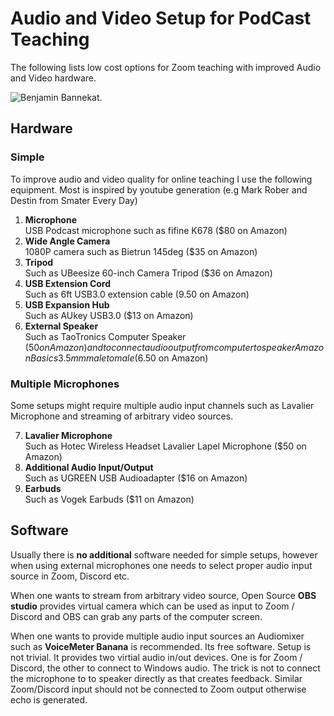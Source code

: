 # Audio and Video Setup for PodCast Teaching
The following lists low cost options for Zoom teaching with improved Audio and Video hardware.

![Benjamin Bannekat](https://octodex.github.com/images/bannekat.png).

## Hardware

### Simple
To improve audio and video quality for online teaching I use the following equipment.
Most is inspired by youtube generation (e.g Mark Rober and Destin from Smater Every Day)  

1) **Microphone**  
USB Podcast microphone such as fifine K678 ($80 on Amazon)  
2) **Wide Angle Camera**  
1080P camera such as Bietrun 145deg ($35 on Amazon)  
3) **Tripod**  
Such as UBeesize 60-inch Camera Tripod ($36 on Amazon)  
4) **USB Extension Cord**  
Such as 6ft USB3.0 extension cable (9.50 on Amazon)  
5) **USB Expansion Hub**   
Such as AUkey USB3.0 ($13 on Amazon)  
6) **External Speaker**  
Such as TaoTronics Computer Speaker ($50 on Amazon)  
and to connect audio output from computer to speaker Amazon Basics 3.5mm male to male ($6.50 on Amazon)

### Multiple Microphones
Some setups might require multiple audio input channels such as Lavalier Microphone and streaming of arbitrary video sources.  

7) **Lavalier Microphone**  
Such as Hotec Wireless Headset Lavalier Lapel Microphone ($50 on Amazon)  
8) **Additional Audio Input/Output**  
Such as UGREEN USB Audioadapter ($16 on Amazon)  
9) **Earbuds**  
Such as Vogek Earbuds ($11 on Amazon)

## Software
Usually there is **no additional** software needed for simple setups, however when using external microphones one needs to select proper audio input source in Zoom, Discord etc.  

When one wants to stream from arbitrary video source, Open Source **OBS studio** provides virtual camera which can be used as input to Zoom / Discord and OBS can grab any parts of the computer screen.

When one wants to provide multiple audio input sources an Audiomixer such as **VoiceMeter Banana** is recommended. Its free software. Setup is not trivial. It provides two virtial audio in/out devices. One is for Zoom / Discord, the other to connect to Windows audio. The trick is not to connect the microphone to to speaker directly as that creates feedback. Similar Zoom/Discord input should not be connected to Zoom output otherwise echo is generated.
